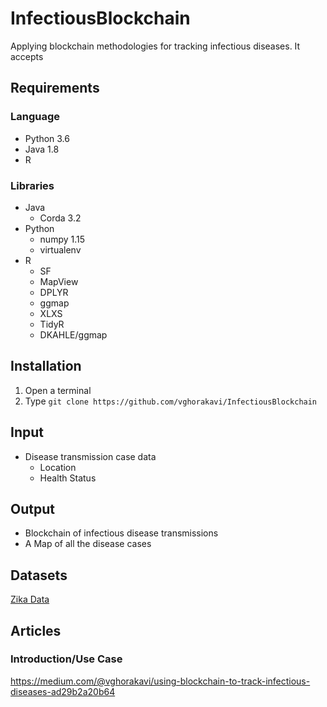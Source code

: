 <!--
TODO:
    - What it does
    - What it takes
    - What it gives
-->

# InfectiousBlockchain

Applying blockchain methodologies for tracking infectious diseases. It accepts

## Requirements

### Language

* Python 3.6
* Java 1.8
* R

### Libraries

* Java
  * Corda 3.2
* Python
  * numpy 1.15
  * virtualenv
* R
  * SF
  * MapView
  * DPLYR
  * ggmap
  * XLXS
  * TidyR
  * DKAHLE/ggmap
  

## Installation

1. Open a terminal
1. Type `git clone https://github.com/vghorakavi/InfectiousBlockchain`

## Input

* Disease transmission case data
  * Location
  * Health Status

## Output

* Blockchain of infectious disease transmissions
* A Map of all the disease cases

## Datasets

[Zika Data](https://github.com/vghorakavi/InfectiousBlockchain/blob/master/Datasets/Mosquito/Zika/cdc_zika.csv)

## Articles

### Introduction/Use Case

https://medium.com/@vghorakavi/using-blockchain-to-track-infectious-diseases-ad29b2a20b64
